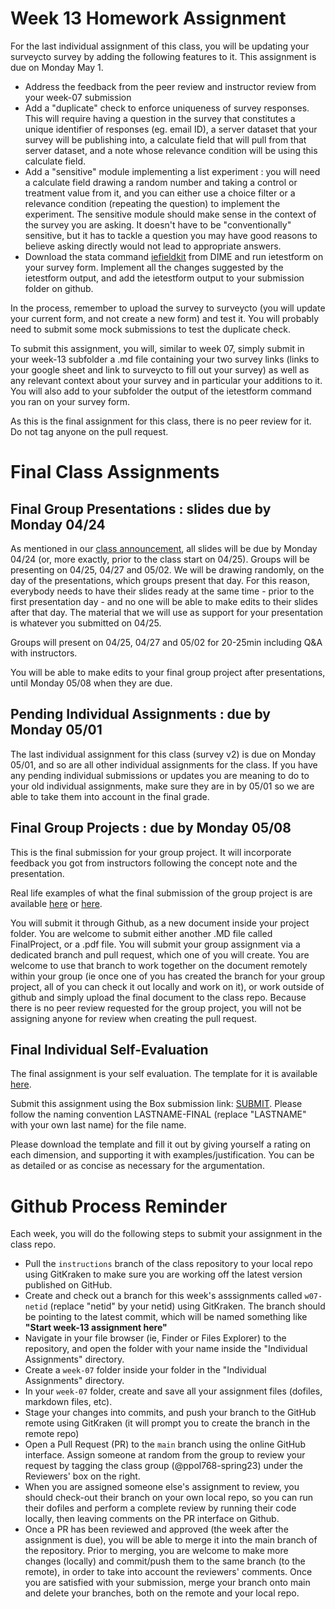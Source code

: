 # Week 13 Homework Assignment

For the last individual assignment of this class, you will be updating your surveycto survey by adding the following features to it. This assignment is due on Monday May 1.

- Address the feedback from the peer review and instructor review from your week-07 submission
- Add a "duplicate" check to enforce uniqueness of survey responses. This will require having a question in the survey that constitutes a unique identifier of responses (eg. email ID), a server dataset that your survey will be publishing into, a calculate field that will pull from that server dataset, and a note whose relevance condition will be using this calculate field.
- Add a "sensitive" module implementing a list experiment : you will need a calculate field drawing a random number and taking a control or treatment value from it, and you can either use a choice filter or a relevance condition (repeating the question) to implement the experiment. The sensitive module should make sense in the context of the survey you are asking. It doesn't have to be "conventionally" sensitive, but it has to tackle a question you may have good reasons to believe asking directly would not lead to appropriate answers.
- Download the stata command [iefieldkit](https://dimewiki.worldbank.org/Iefieldkit) from DIME and run ietestform on your survey form. Implement all the changes suggested by the ietestform output, and add the ietestform output to your submission folder on github.

In the process, remember to upload the survey to surveycto (you will update your current form, and not create a new form) and test it. You will probably need to submit some mock submissions to test the duplicate check.

To submit this assignment, you will, similar to week 07, simply submit in your week-13 subfolder a .md file containing your two survey links (links to your google sheet and link to surveycto to fill out your survey) as well as any relevant context about your survey and in particular your additions to it. You will also add to your subfolder the output of the ietestform command you ran on your survey form.

As this is the final assignment for this class, there is no peer review for it. Do not tag anyone on the pull request.

# Final Class Assignments

## Final Group Presentations : slides due by Monday 04/24

As mentioned in our [class announcement](https://github.com/gui2de/ppol768-spring23/discussions/343), all slides will be due by Monday 04/24 (or, more exactly, prior to the class start on 04/25). Groups will be presenting on 04/25, 04/27 and 05/02. We will be drawing randomly, on the day of the presentations, which groups present that day. For this reason, everybody needs to have their slides ready at the same time - prior to the first presentation day - and no one will be able to make edits to their slides after that day. The material that we will use as support for your presentation is whatever you submitted on 04/25.

Groups will present on 04/25, 04/27 and 05/02 for 20-25min including Q&A with instructors.  

You will be able to make edits to your final group project after presentations, until Monday 05/08 when they are due.

## Pending Individual Assignments : due by Monday 05/01

The last individual assignment for this class (survey v2) is due on Monday 05/01, and so are all other individual assignments for the class. If you have any pending individual submissions or updates you are meaning to do to your old individual assignments, make sure they are in by 05/01 so we are able to take them into account in the final grade.

## Final Group Projects : due by Monday 05/08

This is the final submission for your group project. It will incorporate feedback you got from instructors following the concept note and the presentation.

Real life examples of what the final submission of the group project is are available [here](https://github.com/gui2de/ppol768-spring23/blob/0f07d94d58514f81598f478eb30c45c4d56eccc2/Group%20Projects/examples/PAP%20Rwanda%20Cash%20Benchmarking%20-%20Stage%201.pdf) or [here](https://github.com/gui2de/ppol768-spring23/blob/0f07d94d58514f81598f478eb30c45c4d56eccc2/Group%20Projects/examples/PAP_Final_Caria%20et%20alpdf.pdf).

You will submit it through Github, as a new document inside your project folder. You are welcome to submit either another .MD file called FinalProject, or a .pdf file. You will submit your group assignment via a dedicated branch and pull request, which one of you will create. You are welcome to use that branch to work together on the document remotely within your group (ie once one of you has created the branch for your group project, all of you can check it out locally and work on it), or work outside of github and simply upload the final document to the class repo. Because there is no peer review requested for the group project, you will not be assigning anyone for review when creating the pull request.

## Final Individual Self-Evaluation

The final assignment is your self evaluation. The template for it is available [here](https://docs.google.com/document/d/1tWC3z3pbHoNAn_octc_Edj3W4f7DinQd6sLhLbjo-Lw/edit?usp=sharing).

Submit this assignment using the Box submission link: [SUBMIT](https://georgetown.app.box.com/f/e8b46836b7304c81b1461c8756615f8f). Please follow the naming convention LASTNAME-FINAL (replace "LASTNAME" with your own last name) for the file name.

Please download the template and fill it out by giving yourself a rating on each dimension, and supporting it with examples/justification. You can be as detailed or as concise as necessary for the argumentation.

# Github Process Reminder

Each week, you will do the following steps to submit your assignment in the class repo.
- Pull the `instructions` branch of the class repository to your local repo using GitKraken to make sure you are working off the latest version published on GitHub.
- Create and check out a branch for this week's asssignments called `w07-netid` (replace "netid" by your netid) using GitKraken. The branch should be pointing to the latest commit, which will be named something like __"Start week-13 assignment here"__
- Navigate in your file browser (ie, Finder or Files Explorer) to the repository, and open the folder with your name inside the "Individual Assignments" directory.
- Create a `week-07` folder inside your folder in the "Individual Assignments" directory.
- In your `week-07` folder, create and save all your assignment files (dofiles, markdown files, etc).
- Stage your changes into commits, and push your branch to the GitHub remote using GitKraken (it will prompt you to create the branch in the remote repo)
- Open a Pull Request (PR) to the `main` branch using the online GitHub interface. Assign someone at random from the group to review your request by tagging the class group (@ppol768-spring23) under the Reviewers' box on the right.
- When you are assigned someone else's assignment to review, you should check-out their branch on your own local repo, so you can run their dofiles and perform a complete review by running their code locally, then leaving comments on the PR interface on Github.
- Once a PR has been reviewed and approved (the week after the assignment is due), you will be able to merge it into the main branch of the repository. Prior to merging, you are welcome to make more changes (locally) and commit/push them to the same branch (to the remote), in order to take into account the reviewers' comments. Once you are satisfied with your submission, merge your branch onto main and delete your branches, both on the remote and your local repo.
